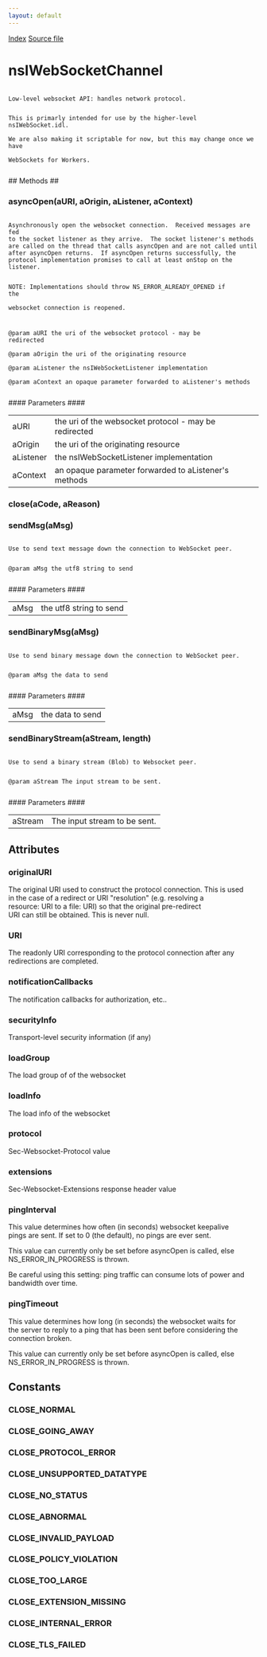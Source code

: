 ```yaml
---
layout: default
---
```

<div id='links'><a href="../index.html">Index</a>
<a href="http://dxr.mozilla.org/mozilla-central/source/netwerk/protocol/websocket/nsIWebSocketChannel.idl">Source file</a>
</div>

# nsIWebSocketChannel #
<code>  
Low-level websocket API: handles network protocol.    
  
This is primarly intended for use by the higher-level nsIWebSocket.idl.  
We are also making it scriptable for now, but this may change once we have  
WebSockets for Workers.  
  
</code>
## Methods ##

### asyncOpen(aURI, aOrigin, aListener, aContext) ###
<code>  
Asynchronously open the websocket connection.  Received messages are fed  
to the socket listener as they arrive.  The socket listener's methods  
are called on the thread that calls asyncOpen and are not called until  
after asyncOpen returns.  If asyncOpen returns successfully, the  
protocol implementation promises to call at least onStop on the listener.  
  
NOTE: Implementations should throw NS_ERROR_ALREADY_OPENED if the  
websocket connection is reopened.  
  
@param aURI the uri of the websocket protocol - may be redirected  
@param aOrigin the uri of the originating resource  
@param aListener the nsIWebSocketListener implementation  
@param aContext an opaque parameter forwarded to aListener's methods  
  
</code>
#### Parameters ####

<table>

<tr>
<td>aURI</td>
<td>the uri of the websocket protocol - may be redirected  
</td>
</tr>

<tr>
<td>aOrigin</td>
<td>the uri of the originating resource  
</td>
</tr>

<tr>
<td>aListener</td>
<td>the nsIWebSocketListener implementation  
</td>
</tr>

<tr>
<td>aContext</td>
<td>an opaque parameter forwarded to aListener's methods  
</td>
</tr>

</table>

### close(aCode, aReason) ###

### sendMsg(aMsg) ###
<code>  
Use to send text message down the connection to WebSocket peer.  
  
@param aMsg the utf8 string to send  
  
</code>
#### Parameters ####

<table>

<tr>
<td>aMsg</td>
<td>the utf8 string to send  
</td>
</tr>

</table>

### sendBinaryMsg(aMsg) ###
<code>  
Use to send binary message down the connection to WebSocket peer.  
  
@param aMsg the data to send  
  
</code>
#### Parameters ####

<table>

<tr>
<td>aMsg</td>
<td>the data to send  
</td>
</tr>

</table>

### sendBinaryStream(aStream, length) ###
<code>   
Use to send a binary stream (Blob) to Websocket peer.  
  
@param aStream The input stream to be sent.    
  
</code>
#### Parameters ####

<table>

<tr>
<td>aStream</td>
<td>The input stream to be sent.    
</td>
</tr>

</table>

## Attributes ##

### originalURI ###
  
The original URI used to construct the protocol connection. This is used  
in the case of a redirect or URI "resolution" (e.g. resolving a  
resource: URI to a file: URI) so that the original pre-redirect  
URI can still be obtained.  This is never null.  
  

### URI ###
  
The readonly URI corresponding to the protocol connection after any  
redirections are completed.  
  

### notificationCallbacks ###
  
The notification callbacks for authorization, etc..  
  

### securityInfo ###
  
Transport-level security information (if any)  
  

### loadGroup ###
  
The load group of of the websocket  
  

### loadInfo ###
  
The load info of the websocket  
  

### protocol ###
  
Sec-Websocket-Protocol value  
  

### extensions ###
  
Sec-Websocket-Extensions response header value  
  

### pingInterval ###
  
This value determines how often (in seconds) websocket keepalive  
pings are sent.  If set to 0 (the default), no pings are ever sent.  
  
This value can currently only be set before asyncOpen is called, else   
NS_ERROR_IN_PROGRESS is thrown.  
  
Be careful using this setting: ping traffic can consume lots of power and  
bandwidth over time.  
  

### pingTimeout ###
  
This value determines how long (in seconds) the websocket waits for  
the server to reply to a ping that has been sent before considering the  
connection broken.  
  
This value can currently only be set before asyncOpen is called, else   
NS_ERROR_IN_PROGRESS is thrown.  
  

## Constants ##

### CLOSE_NORMAL ###

### CLOSE_GOING_AWAY ###

### CLOSE_PROTOCOL_ERROR ###

### CLOSE_UNSUPPORTED_DATATYPE ###

### CLOSE_NO_STATUS ###

### CLOSE_ABNORMAL ###

### CLOSE_INVALID_PAYLOAD ###

### CLOSE_POLICY_VIOLATION ###

### CLOSE_TOO_LARGE ###

### CLOSE_EXTENSION_MISSING ###

### CLOSE_INTERNAL_ERROR ###

### CLOSE_TLS_FAILED ###
